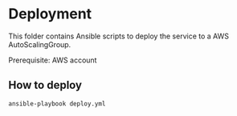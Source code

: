 # Deployment

This folder contains Ansible scripts to deploy the service
to a AWS AutoScalingGroup.

Prerequisite: AWS account

## How to deploy

`ansible-playbook deploy.yml`

